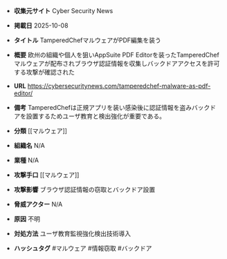 - **収集元サイト**
Cyber Security News

- **掲載日**
2025-10-08

- **タイトル**
TamperedChefマルウェアがPDF編集を装う

- **概要**
欧州の組織や個人を狙いAppSuite PDF Editorを装ったTamperedChefマルウェアが配布されブラウザ認証情報を収集しバックドアアクセスを許可する攻撃が確認された

- **URL**
https://cybersecuritynews.com/tamperedchef-malware-as-pdf-editor/

- **備考**
TamperedChefは正規アプリを装い感染後に認証情報を盗みバックドアを設置するためユーザ教育と検出強化が重要である。

- **分類**
[[マルウェア]]

- **組織名**
N/A

- **業種**
N/A

- **攻撃手口**
[[マルウェア]]

- **攻撃影響**
ブラウザ認証情報の窃取とバックドア設置

- **脅威アクター**
N/A

- **原因**
不明

- **対処方法**
ユーザ教育監視強化検出技術導入

- **ハッシュタグ**
#マルウェア #情報窃取 #バックドア
